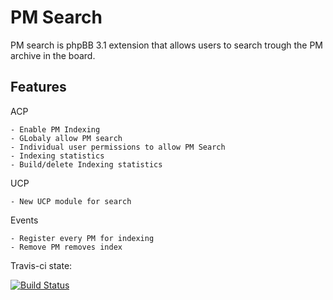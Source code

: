PM Search
===========

PM search is phpBB 3.1 extension that allows users to search trough the PM archive in the board.

Features
--

  ACP
  
    - Enable PM Indexing
    - GLobaly allow PM search
    - Individual user permissions to allow PM Search
    - Indexing statistics
    - Build/delete Indexing statistics
  
  UCP
  
    - New UCP module for search
	
  Events
  
    - Register every PM for indexing
	- Remove PM removes index
    
    
Travis-ci state:

[![Build Status](https://travis-ci.org/lucifer4o/pmsearch.svg?branch=master)](https://travis-ci.org/lucifer4o/pmsearch)
